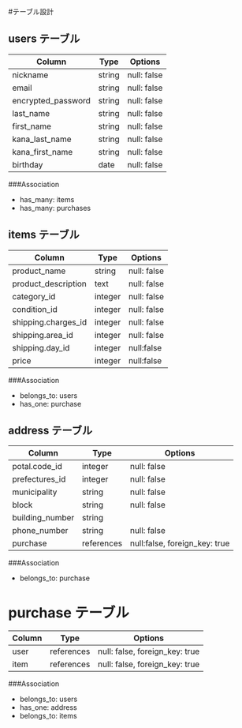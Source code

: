 #テーブル設計

## users テーブル

| Column                | Type   | Options     |
| --------------------- | -------| ----------- |
| nickname              | string | null: false |
| email                 | string | null: false |
| encrypted_password    | string | null: false |
| last_name             | string | null: false |
| first_name            | string | null: false |
| kana_last_name        | string | null: false |
| kana_first_name       | string | null: false |
| birthday              | date   | null: false |

###Association
- has_many: items
- has_many: purchases

## items テーブル

| Column              | Type     | Options     |
| ------------------- | -------- | ----------- |
| product_name        | string   | null: false |
| product_description | text     | null: false |
| category_id         | integer  | null: false |
| condition_id        | integer  | null: false |
| shipping.charges_id | integer  | null: false |
| shipping.area_id    | integer  | null: false |
| shipping.day_id     | integer  | null:false  |
| price               | integer  | null:false  |

###Association
- belongs_to: users
- has_one: purchase

## address テーブル

| Column          | Type       | Options                       |
|---------------- |------------|-------------------------------|
| potal.code_id   | integer    | null: false                   |
| prefectures_id  | integer    | null: false                   |
| municipality    | string     | null: false                   |
| block           | string     | null: false                   |
| building_number | string     |                               |
| phone_number    | string     | null: false                   |
| purchase        | references | null:false, foreign_key: true |


###Association
- belongs_to: purchase

# purchase テーブル

| Column             | Type       | Options                        |
|--------------------| -----------|--------------------------------|
| user               | references | null: false, foreign_key: true |
| item               | references | null: false, foreign_key: true |

###Association
- belongs_to: users
- has_one: address
- belongs_to: items


